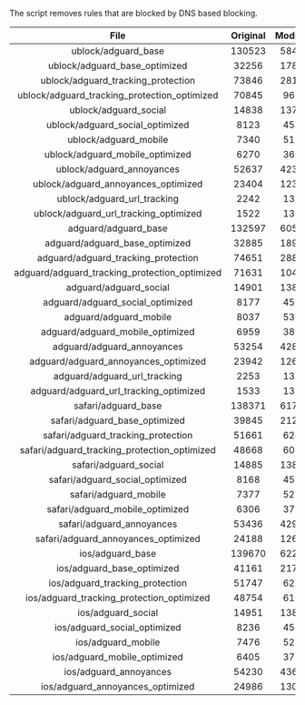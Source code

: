 The script removes rules that are blocked by DNS based blocking.


| File | Original | Modified |
|:----:|:-----:|:-----:|
| ublock/adguard_base | 130523 | 58415 |
| ublock/adguard_base_optimized | 32256 | 17898 |
| ublock/adguard_tracking_protection | 73846 | 28122 |
| ublock/adguard_tracking_protection_optimized | 70845 | 9689 |
| ublock/adguard_social | 14838 | 13759 |
| ublock/adguard_social_optimized | 8123 | 4541 |
| ublock/adguard_mobile | 7340 | 5174 |
| ublock/adguard_mobile_optimized | 6270 | 3694 |
| ublock/adguard_annoyances | 52637 | 42319 |
| ublock/adguard_annoyances_optimized | 23404 | 12311 |
| ublock/adguard_url_tracking | 2242 | 1364 |
| ublock/adguard_url_tracking_optimized | 1522 | 1361 |
| adguard/adguard_base | 132597 | 60531 |
| adguard/adguard_base_optimized | 32885 | 18955 |
| adguard/adguard_tracking_protection | 74651 | 28867 |
| adguard/adguard_tracking_protection_optimized | 71631 | 10418 |
| adguard/adguard_social | 14901 | 13824 |
| adguard/adguard_social_optimized | 8177 | 4592 |
| adguard/adguard_mobile | 8037 | 5361 |
| adguard/adguard_mobile_optimized | 6959 | 3874 |
| adguard/adguard_annoyances | 53254 | 42848 |
| adguard/adguard_annoyances_optimized | 23942 | 12613 |
| adguard/adguard_url_tracking | 2253 | 1373 |
| adguard/adguard_url_tracking_optimized | 1533 | 1370 |
| safari/adguard_base | 138371 | 61723 |
| safari/adguard_base_optimized | 39845 | 21231 |
| safari/adguard_tracking_protection | 51661 | 6246 |
| safari/adguard_tracking_protection_optimized | 48668 | 6094 |
| safari/adguard_social | 14885 | 13805 |
| safari/adguard_social_optimized | 8168 | 4576 |
| safari/adguard_mobile | 7377 | 5216 |
| safari/adguard_mobile_optimized | 6306 | 3730 |
| safari/adguard_annoyances | 53436 | 42949 |
| safari/adguard_annoyances_optimized | 24188 | 12690 |
| ios/adguard_base | 139670 | 62232 |
| ios/adguard_base_optimized | 41161 | 21737 |
| ios/adguard_tracking_protection | 51747 | 6256 |
| ios/adguard_tracking_protection_optimized | 48754 | 6104 |
| ios/adguard_social | 14951 | 13844 |
| ios/adguard_social_optimized | 8236 | 4597 |
| ios/adguard_mobile | 7476 | 5262 |
| ios/adguard_mobile_optimized | 6405 | 3773 |
| ios/adguard_annoyances | 54230 | 43628 |
| ios/adguard_annoyances_optimized | 24986 | 13020 |